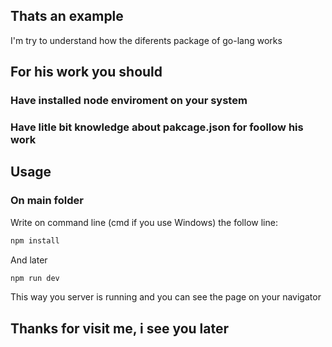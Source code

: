 ## Thats an example
I'm try to understand how the diferents package of go-lang works
## For his work you should 
### Have installed node enviroment on your system
### Have litle bit knowledge about pakcage.json for foollow his work
## Usage
### On main folder
Write on command line (cmd if you use Windows) the follow line:
```bash 
npm install
```
And later
```bash
npm run dev
```
This way you server is running and you can see the page on your navigator

## Thanks for visit me, i see you later

